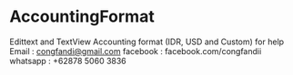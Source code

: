 # AccountingFormat
Edittext and TextView Accounting format (IDR, USD and Custom)
for help 
Email : congfandi@gmail.com
facebook : facebook.com/congfandii
whatsapp : +62878 5060 3836
